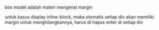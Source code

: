 box model adalah materi mengenai margin

untuk kasus display inline-block, maka otomatis setiap div akan memiliki margin
untuk menghilangkannya, harus di hapus enter di setiap div